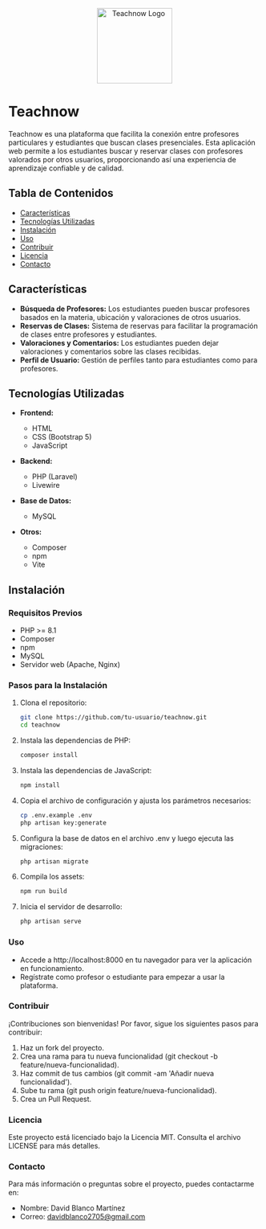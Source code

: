 <p align="center"><a href="https://teachnow.es" target="_blank"><img src="https://teachnow.es/storage/logos/logo.png" width="150" alt="Teachnow Logo"></a></p>

# Teachnow

Teachnow es una plataforma que facilita la conexión entre profesores particulares y estudiantes que buscan clases presenciales. Esta aplicación web permite a los estudiantes buscar y reservar clases con profesores valorados por otros usuarios, proporcionando así una experiencia de aprendizaje confiable y de calidad.

## Tabla de Contenidos

- [Características](#características)
- [Tecnologías Utilizadas](#tecnologías-utilizadas)
- [Instalación](#instalación)
- [Uso](#uso)
- [Contribuir](#contribuir)
- [Licencia](#licencia)
- [Contacto](#contacto)

## Características

- **Búsqueda de Profesores:** Los estudiantes pueden buscar profesores basados en la materia, ubicación y valoraciones de otros usuarios.
- **Reservas de Clases:** Sistema de reservas para facilitar la programación de clases entre profesores y estudiantes.
- **Valoraciones y Comentarios:** Los estudiantes pueden dejar valoraciones y comentarios sobre las clases recibidas.
- **Perfil de Usuario:** Gestión de perfiles tanto para estudiantes como para profesores.

## Tecnologías Utilizadas

- **Frontend:**
  - HTML
  - CSS (Bootstrap 5)
  - JavaScript

- **Backend:**
  - PHP (Laravel)
  - Livewire

- **Base de Datos:**
  - MySQL

- **Otros:**
  - Composer
  - npm
  - Vite

## Instalación

### Requisitos Previos

- PHP >= 8.1
- Composer
- npm
- MySQL
- Servidor web (Apache, Nginx)

### Pasos para la Instalación

1. Clona el repositorio:

   ```bash
   git clone https://github.com/tu-usuario/teachnow.git
   cd teachnow

2. Instala las dependencias de PHP:

   ```bash
   composer install

3. Instala las dependencias de JavaScript:

    ```bash
   npm install

4. Copia el archivo de configuración y ajusta los parámetros necesarios:

   ```bash
   cp .env.example .env
   php artisan key:generate

5. Configura la base de datos en el archivo .env y luego ejecuta las migraciones:

   ```bash
   php artisan migrate

6. Compila los assets:

   ```bash
   npm run build

7. Inicia el servidor de desarrollo:

   ```bash
   php artisan serve

### Uso

- Accede a http://localhost:8000 en tu navegador para ver la aplicación en funcionamiento.
- Regístrate como profesor o estudiante para empezar a usar la plataforma.

### Contribuir

¡Contribuciones son bienvenidas! Por favor, sigue los siguientes pasos para contribuir:

1. Haz un fork del proyecto.
2. Crea una rama para tu nueva funcionalidad (git checkout -b feature/nueva-funcionalidad).
3. Haz commit de tus cambios (git commit -am 'Añadir nueva funcionalidad').
4. Sube tu rama (git push origin feature/nueva-funcionalidad).
5. Crea un Pull Request.


### Licencia

Este proyecto está licenciado bajo la Licencia MIT. Consulta el archivo LICENSE para más detalles.

### Contacto

Para más información o preguntas sobre el proyecto, puedes contactarme en:

- Nombre: David Blanco Martínez
- Correo: davidblanco2705@gmail.com
